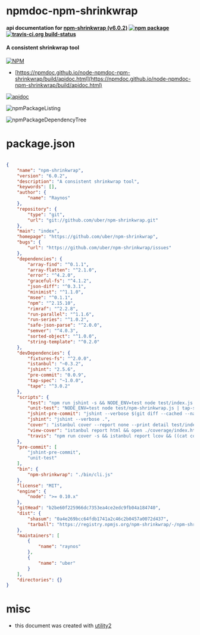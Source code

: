# npmdoc-npm-shrinkwrap

#### api documentation for  [npm-shrinkwrap (v6.0.2)](https://github.com/uber/npm-shrinkwrap)  [![npm package](https://img.shields.io/npm/v/npmdoc-npm-shrinkwrap.svg?style=flat-square)](https://www.npmjs.org/package/npmdoc-npm-shrinkwrap) [![travis-ci.org build-status](https://api.travis-ci.org/npmdoc/node-npmdoc-npm-shrinkwrap.svg)](https://travis-ci.org/npmdoc/node-npmdoc-npm-shrinkwrap)

#### A consistent shrinkwrap tool

[![NPM](https://nodei.co/npm/npm-shrinkwrap.png?downloads=true&downloadRank=true&stars=true)](https://www.npmjs.com/package/npm-shrinkwrap)

- [https://npmdoc.github.io/node-npmdoc-npm-shrinkwrap/build/apidoc.html](https://npmdoc.github.io/node-npmdoc-npm-shrinkwrap/build/apidoc.html)

[![apidoc](https://npmdoc.github.io/node-npmdoc-npm-shrinkwrap/build/screenCapture.buildCi.browser.%252Ftmp%252Fbuild%252Fapidoc.html.png)](https://npmdoc.github.io/node-npmdoc-npm-shrinkwrap/build/apidoc.html)

![npmPackageListing](https://npmdoc.github.io/node-npmdoc-npm-shrinkwrap/build/screenCapture.npmPackageListing.svg)

![npmPackageDependencyTree](https://npmdoc.github.io/node-npmdoc-npm-shrinkwrap/build/screenCapture.npmPackageDependencyTree.svg)



# package.json

```json

{
    "name": "npm-shrinkwrap",
    "version": "6.0.2",
    "description": "A consistent shrinkwrap tool",
    "keywords": [],
    "author": {
        "name": "Raynos"
    },
    "repository": {
        "type": "git",
        "url": "git://github.com/uber/npm-shrinkwrap.git"
    },
    "main": "index",
    "homepage": "https://github.com/uber/npm-shrinkwrap",
    "bugs": {
        "url": "https://github.com/uber/npm-shrinkwrap/issues"
    },
    "dependencies": {
        "array-find": "^0.1.1",
        "array-flatten": "^2.1.0",
        "error": "^4.2.0",
        "graceful-fs": "^4.1.2",
        "json-diff": "^0.3.1",
        "minimist": "^1.1.0",
        "msee": "^0.1.1",
        "npm": "^2.15.10",
        "rimraf": "^2.2.8",
        "run-parallel": "^1.1.6",
        "run-series": "^1.0.2",
        "safe-json-parse": "^2.0.0",
        "semver": "^4.0.3",
        "sorted-object": "^1.0.0",
        "string-template": "^0.2.0"
    },
    "devDependencies": {
        "fixtures-fs": "^2.0.0",
        "istanbul": "~0.3.2",
        "jshint": "2.5.6",
        "pre-commit": "0.0.9",
        "tap-spec": "~1.0.0",
        "tape": "^3.0.2"
    },
    "scripts": {
        "test": "npm run jshint -s && NODE_ENV=test node test/index.js | tap-spec",
        "unit-test": "NODE_ENV=test node test/npm-shrinkwrap.js | tap-spec",
        "jshint-pre-commit": "jshint --verbose $(git diff --cached --name-only | grep '\\.js$')",
        "jshint": "jshint --verbose .",
        "cover": "istanbul cover --report none --print detail test/index.js",
        "view-cover": "istanbul report html && open ./coverage/index.html",
        "travis": "npm run cover -s && istanbul report lcov && ((cat coverage/lcov.info | coveralls) || exit 0)"
    },
    "pre-commit": [
        "jshint-pre-commit",
        "unit-test"
    ],
    "bin": {
        "npm-shrinkwrap": "./bin/cli.js"
    },
    "license": "MIT",
    "engine": {
        "node": ">= 0.10.x"
    },
    "gitHead": "b2be60f225966dc7353ea4ce2edc9fb04a184740",
    "dist": {
        "shasum": "0a4e269bcc64fdb1741a2c46c2b0457a0072d437",
        "tarball": "https://registry.npmjs.org/npm-shrinkwrap/-/npm-shrinkwrap-6.0.2.tgz"
    },
    "maintainers": [
        {
            "name": "raynos"
        },
        {
            "name": "uber"
        }
    ],
    "directories": {}
}
```



# misc
- this document was created with [utility2](https://github.com/kaizhu256/node-utility2)
